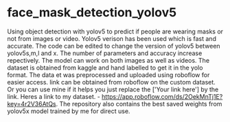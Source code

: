 # face_mask_detection_yolov5
Using object detection with yolov5 to predict if people are wearing masks or not from images or video. Yolov5 verison has been used which is fast and accurate. The code can be edited to change the version of yolov5 between yolov5s,m,l and x. The number of parameters and accuracy increase repectively. The model can work on both images as well as videos.
The dataset is obtained from kaggle and hand labelled to get it in the yolo format. The data et was preprocessed and uploaded using roboflow for easier access.
link can be obtained from roboflow on the custom dataset. Or you can use mine if it helps you just replace the ['Your link here'] by the link.
Heres a link to my dataset. - https://app.roboflow.com/ds/2OekMnTj1E?key=4r2V36AtQs.
The repository also contains the best saved weights from yolov5x model trained by me for direct use.

